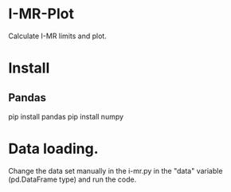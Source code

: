 # I-MR-Plot
Calculate I-MR limits and plot.

# Install
## Pandas
pip install pandas
pip install numpy

# Data loading.
Change the data set manually in the i-mr.py in the "data" variable (pd.DataFrame type) and run the code.
